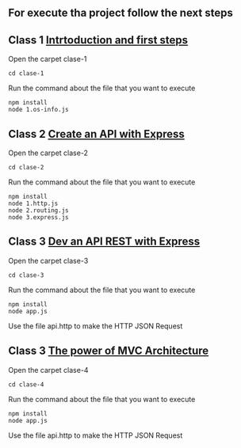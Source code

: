 ## For execute tha project follow the next steps

## Class 1 [Intrtoduction and first steps](https://www.youtube.com/watch?v=yB4n_K7dZV8&list=PLUofhDIg_38qm2oPOV-IRTTEKyrVBBaU7&index=1)

Open the carpet clase-1
```
cd clase-1
```
Run the command about the file that you want to execute
```
npm install
node 1.os-info.js
```

## Class 2 [Create an API with Express](https://www.youtube.com/watch?v=YmZE1HXjpd4&list=PLUofhDIg_38qm2oPOV-IRTTEKyrVBBaU7&index=2)

Open the carpet clase-2
```
cd clase-2
```
Run the command about the file that you want to execute
```
npm install
node 1.http.js
node 2.routing.js
node 3.express.js
```

## Class 3 [Dev an API REST with Express](https://www.youtube.com/watch?v=-9d3KhCqOtU&list=PLUofhDIg_38qm2oPOV-IRTTEKyrVBBaU7&index=3)

Open the carpet clase-3
```
cd clase-3
```
Run the command about the file that you want to execute
```
npm install
node app.js
```
Use the file api.http to make the HTTP JSON Request

## Class 3 [The power of MVC Architecture](https://www.youtube.com/watch?v=ev3Yxva4wI4&list=PLUofhDIg_38qm2oPOV-IRTTEKyrVBBaU7&index=4)

Open the carpet clase-4
```
cd clase-4
```
Run the command about the file that you want to execute
```
npm install
node app.js
```
Use the file api.http to make the HTTP JSON Request